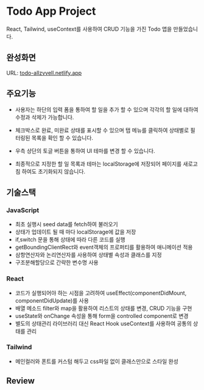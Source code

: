 # Todo App Project

React, Tailwind, useContext를 사용하여 CRUD 기능을 가진 Todo 앱을 만들었습니다.

## 완성화면

URL: [todo-allzvvell.netlify.app](https://todo-allzvvell.netlify.app/)

## 주요기능

* 사용자는 하단의 입력 폼을 통하여 할 일을 추가 할 수 있으며 각각의 할 일에 대하여 수정과 삭제가 가능합니다.

* 체크박스로 완료, 미완료 상태를 표시할 수 있으며 탭 메뉴를 클릭하여 상태별로 필터링된 목록을 확인 할 수 있습니다.

* 우측 상단의 토글 버튼을 통하여 UI 테마를 변경 할 수 있습니다.

* 최종적으로 지정한 할 일 목록과 테마는 localStorage에 저장되어 페이지를 새로고침 하여도 초기화되지 않습니다.

## 기술스택

### JavaScript

* 최초 실행시 seed data를 fetch하여 불러오기
* 상태가 업데이트 될 때 마다 localStorage에 값을 저장
* if,switch 문을 통해 상태에 따라 다른 코드를 실행
* getBoundingClientRect와 event객체의 프로퍼티를 활용하여 애니메이션 적용
* 삼항연산자와 논리연산자를 사용하여 상태별 속성과 클래스를 지정
* 구조분해할당으로 간략한 변수명 사용

### React

* 코드가 실행되어야 하는 시점을 고려하여 useEffect(componentDidMount, componentDidUpdate)를 사용
* 배열 메소드 filter와 map을 활용하여 리스트의 상태를 변경, CRUD 기능을 구현
* useState와 onChange 속성을 통해 form을 controlled component로 변경
* 별도의 상태관리 라이브러리 대신 React Hook useContext를 사용하여 공통의 상태를 관리

### Tailwind

* 메인컬러와 폰트를 커스텀 해두고 css파일 없이 클래스만으로 스타일 완성

## Review
